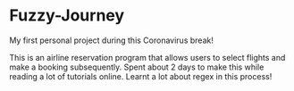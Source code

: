 # Fuzzy-Journey
My first personal project during this Coronavirus break!

This is an airline reservation program that allows users to select flights and make a booking subsequently. Spent about 2 days to make this while reading a lot of tutorials online. 
Learnt a lot about regex in this process!
